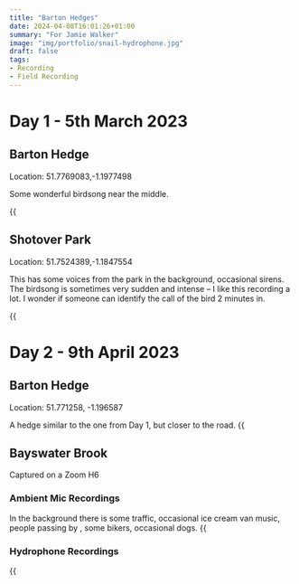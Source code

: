 ```yaml
---
title: "Barton Hedges"
date: 2024-04-08T16:01:26+01:00
summary: "For Jamie Walker"
image: "img/portfolio/snail-hydrophone.jpg"
draft: false
tags:
- Recording
- Field Recording
---
```



# Day 1 - 5th March 2023
## Barton Hedge
Location: 51.7769083,-1.1977498

Some wonderful birdsong near the middle.

{{<audio src="audio/barton/Barton Hedge, Day 1, 51.7769083,-1.1977498. H2n, Rough Long Cut, Most Voices Removed, Master.mp3">}}


## Shotover Park
Location: 51.7524389,-1.1847554

This has some voices from the park in the background, occasional sirens. The birdsong is sometimes very sudden and intense – I like this recording a lot.
I wonder if someone can identify the call of the bird 2 minutes in.



{{<audio src="audio/barton/Shotover Park, Day 1, 51.7524389,-1.1847554, H2n, Rough Cut - Some voices and sirens in distance, occasional intense birds, Master.wav" >}}

# Day 2 - 9th April 2023

## Barton Hedge
Location: 51.771258, -1.196587

A hedge similar to the one from Day 1, but closer to the road.
{{<audio src="audio/barton/Barton Hedge, Afternoon, 51.771258, -1.196587, R_Rough Trim_Master.wav">}}

## Bayswater Brook

Captured on a Zoom H6




### Ambient Mic Recordings

In the background there is some traffic, occasional ice cream van music, people passing by , some bikers, occasional dogs.
{{<audio src="audio/barton/Bayswater Brook, 09-04-2023_Water Flowing, Position 1, Birdsong Develops Towards End_Stereo.wav">}}



### Hydrophone Recordings

{{<audio src="audio/barton/Bayswater Brook, 09-04-2023_Water Flowing, Position 1, Long Take_Hydrophone.wav">}}
{{<audio src="audio/barton/Bayswater Brook, 09-04-2023_Water Running Deeper, Position 2, Thicker_Hydrophone.wav">}}
{{<audio src="audio/barton/Bayswater Brook, 09-04-2023_Water Tinkling at Surface, Position 2, Short_Hydrophone.wav">}}
